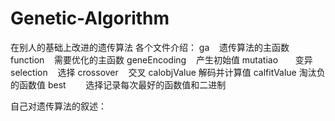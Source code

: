# Genetic-Algorithm
在别人的基础上改进的遗传算法
各个文件介绍：
ga    遗传算法的主函数
function    需要优化的主函数
geneEncoding    产生初始值
mutatiao       变异
selection    选择
crossover    交叉
calobjValue  解码并计算值
calfitValue   淘汰负的函数值
best        选择记录每次最好的函数值和二进制

自己对遗传算法的叙述：


